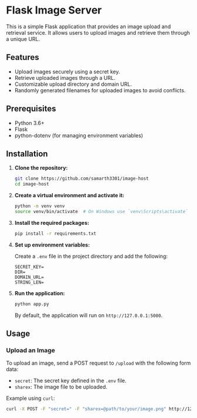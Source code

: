 # Flask Image Server

This is a simple Flask application that provides an image upload and retrieval service. It allows users to upload images and retrieve them through a unique URL.

## Features

- Upload images securely using a secret key.
- Retrieve uploaded images through a URL.
- Customizable upload directory and domain URL.
- Randomly generated filenames for uploaded images to avoid conflicts.

## Prerequisites

- Python 3.6+
- Flask
- python-dotenv (for managing environment variables)

## Installation

1. **Clone the repository:**

    ```bash
    git clone https://github.com/samarth3301/image-host
    cd image-host
    ```

2. **Create a virtual environment and activate it:**

    ```bash
    python -m venv venv
    source venv/bin/activate  # On Windows use `venv\Scripts\activate`
    ```

3. **Install the required packages:**

    ```bash
    pip install -r requirements.txt
    ```

4. **Set up environment variables:**

    Create a `.env` file in the project directory and add the following:

    ```env
    SECRET_KEY=
    DIR=
    DOMAIN_URL=
    STRING_LEN=
    ```

5. **Run the application:**

    ```bash
    python app.py
    ```

    By default, the application will run on `http://127.0.0.1:5000`.

## Usage

### Upload an Image

To upload an image, send a POST request to `/upload` with the following form data:

- `secret`: The secret key defined in the `.env` file.
- `sharex`: The image file to be uploaded.

Example using `curl`:

```bash
curl -X POST -F "secret=" -F "sharex=@path/to/your/image.png" http://127.0.0.1:5000/upload
```
